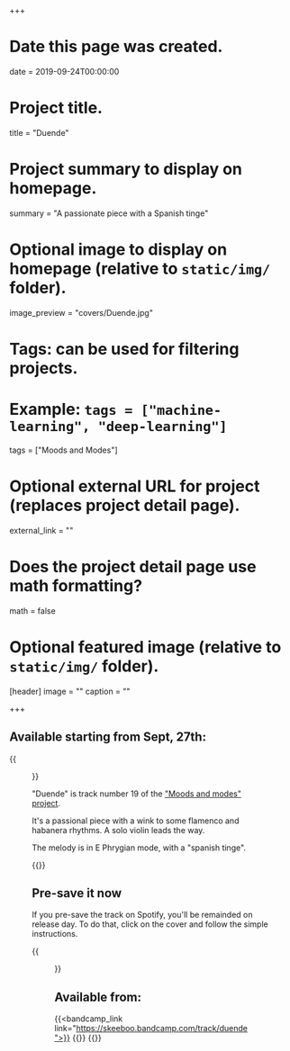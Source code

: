 +++
# Date this page was created.
date = 2019-09-24T00:00:00

# Project title.
title = "Duende"

# Project summary to display on homepage.
summary = "A passionate piece with a Spanish tinge"

# Optional image to display on homepage (relative to `static/img/` folder).
image_preview = "covers/Duende.jpg"

# Tags: can be used for filtering projects.
# Example: `tags = ["machine-learning", "deep-learning"]`
tags = ["Moods and Modes"]

# Optional external URL for project (replaces project detail page).
external_link = ""

# Does the project detail page use math formatting?
math = false

# Optional featured image (relative to `static/img/` folder).
[header]
image = ""
caption = ""

+++

## Available starting from Sept, 27th: 

{{<figure src="/img/covers/Duende.jpg" width="320" link="https://distrokid.com/hyperfollow/skeeboo/duende" target="_blank">}}

"Duende" is track number 19 of the ["Moods and modes" project](/post/moods_and_modes). 

It's a passional piece with a wink to some flamenco and habanera rhythms. A solo violin leads the way. 

The melody is in E Phrygian mode, with a "spanish tinge".

{{<bandcamp title="Duende" track="894631048" link="https://skeeboo.bandcamp.com/track/duende">}}

## Pre-save it now 

If you pre-save the track on Spotify, you'll be remainded on release day. To do that, click on the cover and follow the simple instructions.

{{<figure src="/img/covers/Duende.jpg" width="320" link="https://distrokid.com/hyperfollow/skeeboo/duende" target="_blank">}}

## Available from:
{{<bandcamp_link link="https://skeeboo.bandcamp.com/track/duende">}}
{{<itunes link="https://music.apple.com/us/album/duende-single/1478770663">}}
{{<amazon link="http://www.amazon.com/gp/product/B07XF1H9FX">}}
